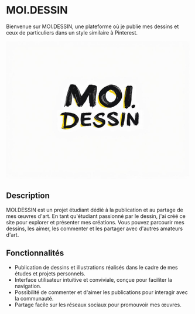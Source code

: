 # MOI.DESSIN

Bienvenue sur MOI.DESSIN, une plateforme où je publie mes dessins et ceux de particuliers dans un style similaire à Pinterest.

![Logo MOI.DESSIN](./ressources/Moi.dessin1.jpg)

## Description

MOI.DESSIN est un projet étudiant dédié à la publication et au partage de mes œuvres d'art. En tant qu'étudiant passionné par le dessin, j'ai créé ce site pour explorer et présenter mes créations. Vous pouvez parcourir mes dessins, les aimer, les commenter et les partager avec d'autres amateurs d'art.

## Fonctionnalités

- Publication de dessins et illustrations réalisés dans le cadre de mes études et projets personnels.
- Interface utilisateur intuitive et conviviale, conçue pour faciliter la navigation.
- Possibilité de commenter et d'aimer les publications pour interagir avec la communauté.
- Partage facile sur les réseaux sociaux pour promouvoir mes œuvres.
